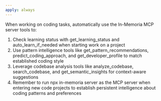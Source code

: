 ```yaml
---
apply: always
---
```


When working on coding tasks, automatically use the In-Memoria MCP server tools to:
1. Check learning status with get_learning_status and auto_learn_if_needed when starting work on a project
2. Use pattern intelligence tools like get_pattern_recommendations, predict_coding_approach, and get_developer_profile to match established coding style
3. Leverage codebase analysis tools like analyze_codebase, search_codebase, and get_semantic_insights for context-aware suggestions
4. Remember to run npx in-memoria server as the MCP server when entering new code projects to establish persistent intelligence about coding patterns and preferences